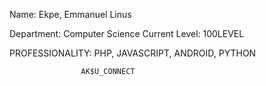 Name: Ekpe, Emmanuel Linus

Department: Computer Science
Current Level: 100LEVEL

PROFESSIONALITY: PHP, JAVASCRIPT, ANDROID, PYTHON

					AK$U_CONNECT